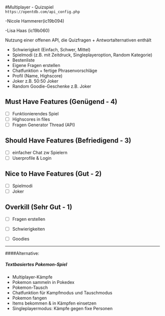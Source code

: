 

 #Multiplayer - Quizspiel   
`https://opentdb.com/api_config.php`

-Nicole Hammerer(ic19b094)

-Lisa Haas (ic19b060)

Nutzung einer offenen API, die Quizfragen + Antwortalternativen enthält

- Schwierigkeit (Einfach, Schwer, Mittel)
- Spielmodi (z.B. mit Zeitdruck, Singleplayeroption, Random Kategorie)
- Bestenliste
- Eigene Fragen erstellen
- Chatfunktion + fertige Phrasenvorschläge
- Profil (Name, Highscore)
- Joker z.B. 50:50 Joker
- Random Goodie-Geschenke z.B. Joker



## Must Have Features (Genügend - 4)

- [ ] Funktionierendes Spiel
- [ ] Highscores in files
- [ ] Fragen Generator Thread (API)

## Should Have Features (Befriedigend - 3)

- [ ] einfacher Chat zw Spielern
- [ ] Userprofile & Login

## Nice to Have Features (Gut - 2)

- [ ] Spielmodi
- [ ] Joker

## Overkill (Sehr Gut - 1)

- [ ] Fragen erstellen
- [ ] Schwierigkeiten
- [ ] Goodies






------------------------------------------

####Alternative:
##### Textbasiertes Pokemon-Spiel

- Multiplayer-Kämpfe
- Pokemon sammeln in Pokedex
- Pokemon-Tausch
- Chatfunktion für Kampfmodus und Tauschmodus
- Pokemon fangen
- Items bekommen & in Kämpfen einsetzen
- Singleplayermodus: Kämpfe gegen fixe Personen